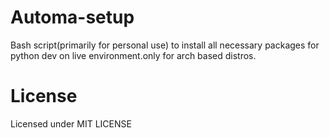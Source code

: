 # Automa-setup
Bash script(primarily for personal use) to install all necessary packages for python dev on live environment.only for arch based distros.

# License
Licensed under MIT LICENSE
